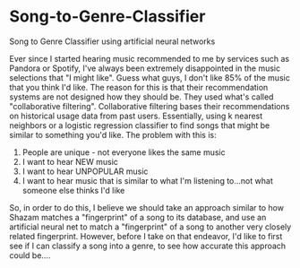 # Song-to-Genre-Classifier
Song to Genre Classifier using artificial neural networks

Ever since I started hearing music recommended to me by services such as Pandora or Spotify, I've always been extremely disappointed in the music selections that "I might like". Guess what guys, I don't like 85% of the music that you think I'd like. The reason for this is that their recommendation systems are not designed how they should be. They used what's called "collaborative filtering". Collaborative filtering bases their recommendations on historical usage data from past users. Essentially, using k nearest neighbors or a logistic regression classifier to find songs that might be similar to something you'd like. 
The problem with this is:   
1. People are unique - not everyone likes the same music
2. I want to hear NEW music
3. I want to hear UNPOPULAR music
4. I want to hear music that is similar to what I'm listening to...not what someone else thinks I'd like

So, in order to do this, I believe we should take an approach similar to how Shazam matches a "fingerprint" of a song to its database, and use an artificial neural net to match a "fingerprint" of a song to another very closely related fingerprint. However, before I take on that endeavor, I'd like to first see if I can classify a song into a genre, to see how accurate this approach could be....
